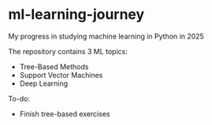 # ml-learning-journey
My progress in studying machine learning in Python in 2025

The repository contains 3 ML topics:
- Tree-Based Methods
- Support Vector Machines
- Deep Learning

To-do:
- Finish tree-based exercises
